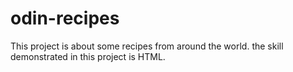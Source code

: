 # odin-recipes
This project is about some recipes from around the world.
the skill demonstrated in this project is HTML.